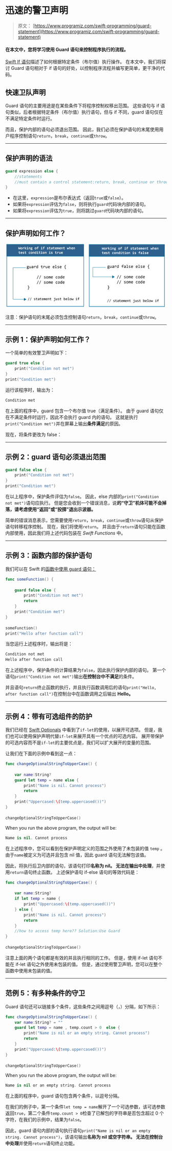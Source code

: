 # 迅速的警卫声明

> 原文： [https://www.programiz.com/swift-programming/guard-statement](https://www.programiz.com/swift-programming/guard-statement)

#### 在本文中，您将学习使用 Guard 语句来控制程序执行的流程。

[Swift If 语句](/swift-programming/if-else-statement "Swift if-else statement")描述了如何根据特定条件（布尔值）执行操作。 在本文中，我们将探讨 Guard 语句相对于 if 语句的好处，以控制程序流程并编写更简单，更干净的代码。

## 快速卫队声明

Guard 语句的主要用途是在某些条件下将程序控制权移出范围。 这些语句与 if 语句类似，后者根据特定条件（布尔值）执行语句，但与 if 不同，guard 语句仅在不满足特定条件时运行。

而且，保护内部的语句必须退出范围。 因此，我们必须在保护语句的末尾使用用户程序控制语句`return`，`break`，`continue`或`throw`。

* * *

## 保护声明的语法

```swift
guard expression else {
	//statements
	//must contain a control statement:return, break, continue or throw.
}

```

*   在这里，`expression`是布尔表达式（返回`true`或`false`）。
*   如果将`expression`评估为`false`，则将执行`guard`代码块内部的语句。
*   如果将`expression`评估为`true`，则将跳过`guard`代码块内部的语句。

* * *

## 保护声明如何工作？

![How Swift guard statement works?](img/cfd206b9615924061b14dcdb80487cd1.png "Swift guard statement")

注意：保护语句的末尾必须包含控制语句`return`，`break`，`continue`或`throw`。

* * *

## 示例 1：保护声明如何工作？

一个简单的有效警卫声明如下：

```swift
guard true else {
	print("Condition not met")
}
print("Condition met") 
```

运行该程序时，输出为：

```swift
Condition met
```

在上面的程序中，guard 包含一个布尔值 true（满足条件）。 由于 guard 语句仅在不满足条件时运行，因此不会执行 guard 内的语句。 这就是执行`print("Condition met")`并在屏幕上输出**条件满足**的原因。

现在，将条件更改为 false：

* * *

## 示例 2：guard 语句必须退出范围

```swift
guard false else {
	print("Condition not met")
}
print("Condition met") 
```

在以上程序中，保护条件评估为`false`。 因此，else 内部的`print("Condition not met")`语句应执行。 但是您会收到一个错误消息，说**的“守卫”机体可能不会掉落，请考虑使用“返回”或“投掷”退出示波器。**

简单的错误消息表示，您需要使用`return`，`break`，`continue`或`throw`语句从保护语句转移程序控制。 现在，我们将使用`return`。 并且由于`return`语句只能在函数内部使用，因此我们将上述代码包装在 *Swift Functions* 中。

* * *

## 示例 3：函数内部的保护语句

我们可以在 Swift 的[函数中使用 guard 语句：](/swift-programming/functions "Swift functions")

```swift
func someFunction() {

	guard false else {
		print("Condition not met")
		return
	}
	print("Condition met")
}

someFunction()
print("Hello after function call") 
```

当您运行上述程序时，输出将是：

```swift
Condition not met
Hello after function call 
```

在上述程序中，保护条件的计算结果为`false`，因此执行保护内部的语句。 第一个语句`print("Condition not met")`输出**在控制台中不满足**的条件。

并且语句`return`终止函数的执行，并且执行函数调用后的语句`print("Hello, after function call")`在控制台中在函数调用之后输出 **Hello。**

* * *

## 示例 4：带有可选组件的防护

我们已经在 [Swift Optionals](/swift-programming/optionals "Swift Optionals") 中看到了`if-let`的使用，以展开可选项。 但是，我们也可以使用保护声明代替`if-let`来展开具有一个优点的可选内容。 展开带保护的可选内容而不是`if-let`的主要优点是，我们可以扩大展开的变量的范围。

让我们在下面的示例中看到这一点：

```swift
func changeOptionalStringToUpperCase() {

	var name:String?
	guard let temp = name else {
		print("Name is nil. Cannot process")
		return
	}
	print("Uppercased:\(temp.uppercased())")
}

changeOptionalStringToUpperCase() 
```

When you run the above program, the output will be:

```swift
Name is nil. Cannot process
```

在上述程序中，您可以看到在保护声明定义的范围之外使用了未包装的值 `temp` 。 由于`name`被定义为可选并且包含 nil 值，因此 guard 语句无法解包该值。

因此，将执行后卫内部的语句，该语句打印**名称为 nil。 无法在输出中处理**，并使用`return`语句终止函数。 上述保护语句 if-else 语句的等效代码是：

```swift
func changeOptionalStringToUpperCase() {

	var name:String?
	if let temp = name {
		print("Uppercased:\(temp.uppercased())")
	} else {
		print("Name is nil. Cannot process")
		return
    }
	//how to access temp here?? Solution:Use Guard
}

changeOptionalStringToUpperCase() 
```

注意上面的两个语句都是有效的并且执行相同的工作。 但是，使用 if-let 语句不能在 if-let 语句之外使用未包装的值。 但是，通过使用警卫声明，您可以在整个函数中使用未包装的值。

* * *

## 范例 5：有多种条件的守卫

Guard 语句还可以链接多个条件，这些条件之间用逗号（，）分隔，如下所示：

```swift
func changeOptionalStringToUpperCase() {
	var name:String? = ""
	guard let temp = name , temp.count > 0  else {
		print("Name is nil or an empty string. Cannot process")
		return
	}
	print("Uppercased:\(temp.uppercased())")
}

changeOptionalStringToUpperCase()
```

When you run the above program, the output will be:

```swift
Name is nil or an empty string. Cannot process
```

在上面的程序中，guard 语句包含两个条件，以逗号分隔。

在我们的例子中，第一个条件`let temp = name`解开了一个可选参数，该可选参数返回`true`，第二个条件`temp.count > 0`检查了已解包的字符串是否包含超过 0 个字符，在我们的示例中，结果为`false`。

因此，guard 语句内部的语句执行语句`print("Name is nil or an empty string. Cannot process")`，该语句输出**名称为 nil 或空字符串。 无法在控制台中处理**并使用`return`语句终止功能。